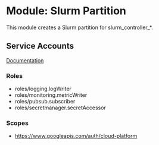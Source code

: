 # Module: Slurm Partition

This module creates a Slurm partition for slurm_controller\_\*.

## Service Accounts

[Documentation](https://cloud.google.com/iam/docs/service-accounts)

### Roles

- roles/logging.logWriter
- roles/monitoring.metricWriter
- roles/pubsub.subscriber
- roles/secretmanager.secretAccessor

### Scopes

- https://www.googleapis.com/auth/cloud-platform
